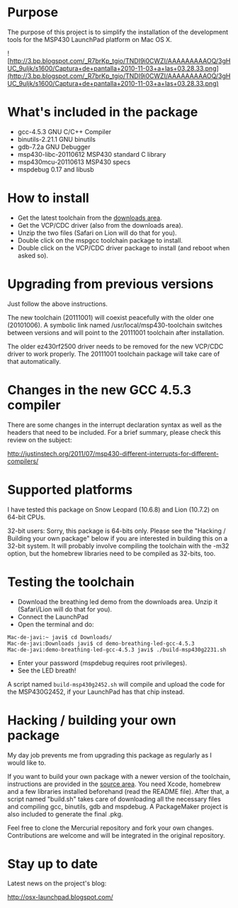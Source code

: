 # Purpose #

The purpose of this project is to simplify the installation of the development tools for the MSP430 LaunchPad platform on Mac OS X.

![http://3.bp.blogspot.com/_R7brKp_tgio/TNDI9i0CWZI/AAAAAAAAAOQ/3gHUC_9uIjk/s1600/Captura+de+pantalla+2010-11-03+a+las+03.28.33.png](http://3.bp.blogspot.com/_R7brKp_tgio/TNDI9i0CWZI/AAAAAAAAAOQ/3gHUC_9uIjk/s1600/Captura+de+pantalla+2010-11-03+a+las+03.28.33.png)

# What's included in the package #

  * gcc-4.5.3 GNU C/C++ Compiler
  * binutils-2.21.1 GNU binutils
  * gdb-7.2a GNU Debugger
  * msp430-libc-20110612 MSP430 standard C library
  * msp430mcu-20110613 MSP430 specs
  * mspdebug 0.17 and libusb

# How to install #

  * Get the latest toolchain from the [downloads area](http://code.google.com/p/osx-launchpad/downloads/list).
  * Get the VCP/CDC driver (also from the downloads area).
  * Unzip the two files (Safari on Lion will do that for you).
  * Double click on the mspgcc toolchain package to install.
  * Double click on the VCP/CDC driver package to install (and reboot when asked so).

# Upgrading from previous versions #

Just follow the above instructions.

The new toolchain (20111001) will coexist peacefully with the older one (20101006). A symbolic link named /usr/local/msp430-toolchain switches between versions and will point to the 20111001 toolchain after installation.

The older ez430rf2500 driver needs to be removed for the new VCP/CDC driver to work properly. The 20111001 toolchain package will take care of that automatically.

# Changes in the new GCC 4.5.3 compiler #

There are some changes in the interrupt declaration syntax as well as the headers that need to be included. For a brief summary, please check this review on the subject:

http://justinstech.org/2011/07/msp430-different-interrupts-for-different-compilers/

# Supported platforms #

I have tested this package on Snow Leopard (10.6.8) and Lion (10.7.2) on 64-bit CPUs.

32-bit users: Sorry, this package is 64-bits only. Please see the "Hacking / Building your own package" below if you are interested in building this on a 32-bit system. It will probably involve compiling the toolchain with the -m32 option, but the homebrew libraries need to be compiled as 32-bits, too.

# Testing the toolchain #

  * Download the breathing led demo from the downloads area. Unzip it (Safari/Lion will do that for you).
  * Connect the LaunchPad
  * Open the terminal and do:

```
Mac-de-javi:~ javi$ cd Downloads/
Mac-de-javi:Downloads javi$ cd demo-breathing-led-gcc-4.5.3
Mac-de-javi:demo-breathing-led-gcc-4.5.3 javi$ ./build-msp430g2231.sh 
```

  * Enter your password (mspdebug requires root privileges).
  * See the LED breath!

A script named `build-msp430g2452.sh` will compile and upload the code for the MSP430G2452, if your LaunchPad has that chip instead.

# Hacking / building your own package #

My day job prevents me from upgrading this package as regularly as I would like to.

If you want to build your own package with a newer version of the toolchain, instructions are provided in the [source area](http://code.google.com/p/osx-launchpad/source/checkout). You need Xcode, homebrew and a few libraries installed beforehand (read the README file). After that, a script named "build.sh" takes care of downloading all the necessary files and compiling gcc, binutils, gdb and mspdebug. A PackageMaker project is also included to generate the final .pkg.

Feel free to clone the Mercurial repository and fork your own changes. Contributions are welcome and will be integrated in the original repository.

# Stay up to date #

Latest news on the project's blog:

http://osx-launchpad.blogspot.com/